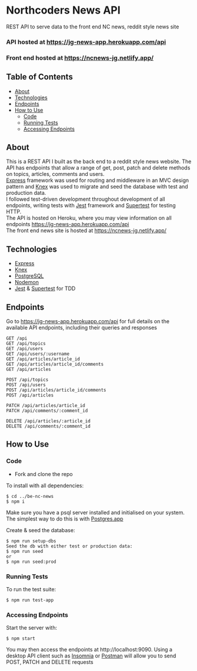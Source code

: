 # Northcoders News API

REST API to serve data to the front end NC news, reddit style news site</br>

### API hosted at https://jg-news-app.herokuapp.com/api

### Front end hosted at https://ncnews-jg.netlify.app/

## Table of Contents

- [About](#about)
- [Technologies](#technologies)
- [Endpoints](#endpoints)
- [How to Use](#how-to-use)
  - [Code](#code)
  - [Running Tests](#running-tests)
  - [Accessing Endpoints](#accessing-endpoints)

## About

This is a REST API I built as the back end to a reddit style news website. The API has endpoints that allow a range of get, post, patch and delete methods on topics, articles, comments and users.</br>
[Express](https://expressjs.com/) framework was used for routing and middleware in an MVC design pattern and [Knex](http://knexjs.org/) was used to migrate and seed the database with test and production data.</br>
I followed test-driven development throughout development of all endpoints, writing tests with [Jest](https://jestjs.io/) framework and [Supertest](https://www.npmjs.com/package/supertest) for testing HTTP.</br>
The API is hosted on Heroku, where you may view information on all endpoints https://jg-news-app.herokuapp.com/api </br>
The front end news site is hosted at https://ncnews-jg.netlify.app/

## Technologies

- [Express](https://expressjs.com/)
- [Knex](http://knexjs.org/)
- [PostgreSQL](https://www.npmjs.com/package/pg)
- [Nodemon](https://www.npmjs.com/package/nodemon)
- [Jest](https://jestjs.io/) & [Supertest](https://www.npmjs.com/package/supertest) for TDD

## Endpoints

Go to https://jg-news-app.herokuapp.com/api for full details on the available API endpoints, including their queries and responses

```http
GET /api
GET /api/topics
GET /api/users
GET /api/users/:username
GET /api/articles/article_id
GET /api/articles/article_id/comments
GET /api/articles

POST /api/topics
POST /api/users
POST /api/articles/article_id/comments
POST /api/articles

PATCH /api/articles/article_id
PATCH /api/comments/:comment_id

DELETE /api/articles/:article_id
DELETE /api/comments/:comment_id
```

## How to Use

### Code

- Fork and clone the repo

To install with all dependencies:

```
$ cd ../be-nc-news
$ npm i
```

Make sure you have a psql server installed and initialised on your system. The simplest way to do this is with [Postgres.app](https://postgresapp.com/)</br>

Create & seed the database:

```
$ npm run setup-dbs
Seed the db with either test or production data:
$ npm run seed
or
$ npm run seed:prod
```

### Running Tests

To run the test suite:

```
$ npm run test-app
```

### Accessing Endpoints

Start the server with:

```
$ npm start
```

You may then access the endpoints at http://localhost:9090. Using a desktop API client such as [Insomnia](https://insomnia.rest/products/core/) or [Postman](https://www.postman.com/product/api-client/) will allow you to send POST, PATCH and DELETE requests
